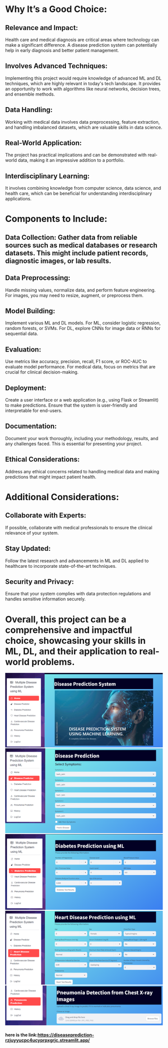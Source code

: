 # Why It’s a Good Choice:

## Relevance and Impact:
Health care and medical diagnosis are critical areas where technology can make a significant difference. A disease prediction system can potentially help in early diagnosis and better patient management.

## Involves Advanced Techniques: 
Implementing this project would require knowledge of advanced ML and DL techniques, which are highly relevant in today's tech landscape. It provides an opportunity to work with algorithms like neural networks, decision trees, and ensemble methods.

## Data Handling:
Working with medical data involves data preprocessing, feature extraction, and handling imbalanced datasets, which are valuable skills in data science.

## Real-World Application:
The project has practical implications and can be demonstrated with real-world data, making it an impressive addition to a portfolio.

## Interdisciplinary Learning:
It involves combining knowledge from computer science, data science, and health care, which can be beneficial for understanding interdisciplinary applications.

# Components to Include:
## Data Collection: Gather data from reliable sources such as medical databases or research datasets. This might include patient records, diagnostic images, or lab results.

## Data Preprocessing:
Handle missing values, normalize data, and perform feature engineering. For images, you may need to resize, augment, or preprocess them.

## Model Building: 
Implement various ML and DL models. For ML, consider logistic regression, random forests, or SVMs. For DL, explore CNNs for image data or RNNs for sequential data.

## Evaluation: 
Use metrics like accuracy, precision, recall, F1 score, or ROC-AUC to evaluate model performance. For medical data, focus on metrics that are crucial for clinical decision-making.

## Deployment:
Create a user interface or a web application (e.g., using Flask or Streamlit) to make predictions. Ensure that the system is user-friendly and interpretable for end-users.

## Documentation:
Document your work thoroughly, including your methodology, results, and any challenges faced. This is essential for presenting your project.

## Ethical Considerations:
Address any ethical concerns related to handling medical data and making predictions that might impact patient health.

# Additional Considerations:
## Collaborate with Experts:
If possible, collaborate with medical professionals to ensure the clinical relevance of your system.
## Stay Updated:
Follow the latest research and advancements in ML and DL applied to healthcare to incorporate state-of-the-art techniques.
## Security and Privacy:
Ensure that your system complies with data protection regulations and handles sensitive information securely.


# Overall, this project can be a comprehensive and impactful choice, showcasing your skills in ML, DL, and their application to real-world problems.

![Home page](https://github.com/shubh637/Disease_prediction/blob/main/website%20example%20images/Screenshot%202024-07-29%20164357.png)
![disease prediction](https://github.com/shubh637/Disease_prediction/blob/main/website%20example%20images/Screenshot%202024-07-29%20164541.png)
![diabetics prediction](https://github.com/shubh637/Disease_prediction/blob/main/website%20example%20images/Screenshot%202024-07-29%20164613.png)
![heart disease](https://github.com/shubh637/Disease_prediction/blob/main/website%20example%20images/Screenshot%202024-07-29%20164639.png)
![other](https://github.com/shubh637/Disease_prediction/blob/main/website%20example%20images/Screenshot%202024-07-29%20164922.png)








#### here is the link:https://diseaseprediction-rzjuyyucpc4ucyprpxgrjc.streamlit.app/
